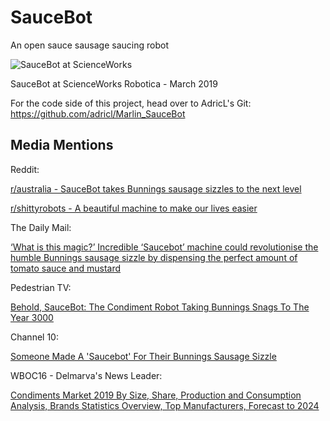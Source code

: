 # SauceBot
An open sauce sausage saucing robot

![SauceBot at ScienceWorks](https://github.com/PancakeLegend/SauceBot/blob/master/Media/SauceBot%20-%20v1-5%20Scienceworks%20Robotica%20(Small).jpg)

SauceBot at ScienceWorks Robotica - March 2019

For the code side of this project, head over to AdricL's Git: https://github.com/adricl/Marlin_SauceBot

## Media Mentions

Reddit:

[r/australia - SauceBot takes Bunnings sausage sizzles to the next level](https://old.reddit.com/r/australia/comments/de0btj/saucebot_takes_bunnings_sausage_sizzles_to_the/)

[r/shittyrobots - A beautiful machine to make our lives easier](https://old.reddit.com/r/shittyrobots/comments/de3cag/a_beautiful_machine_to_make_our_lives_easier/)

The Daily Mail:

[‘What is this magic?’ Incredible ‘Saucebot’ machine could revolutionise the humble Bunnings sausage sizzle by dispensing the perfect amount of tomato sauce and mustard](https://www.dailymail.co.uk/news/article-7544567/SauceBot-revolutionise-humble-Bunnings-sausage-sizzle.html)

Pedestrian TV:

[Behold, SauceBot: The Condiment Robot Taking Bunnings Snags To The Year 3000](https://www.pedestrian.tv/bites/melbourne-saucebot-bunnings-snags-out-here-in-year-3019/)

Channel 10:

[Someone Made A 'Saucebot' For Their Bunnings Sausage Sizzle](https://10daily.com.au/news/tech/a191007rohyj/someone-made-a-saucebot-for-their-bunnings-sausage-sizzle-20191007?fbclid=IwAR2HXt05vjLzIm-YCo1LVYoBCBaRIMxrj1NlD6e1MZVaIO5cQUyNSa1cRYI)

WBOC16 - Delmarva's News Leader:

[Condiments Market 2019 By Size, Share, Production and Consumption Analysis, Brands Statistics Overview, Top Manufacturers, Forecast to 2024](http://www.wboc.com/story/41071845/condiments-market-2019-by-size-share-production-and-consumption-analysis-brands-statistics-overview-top-manufacturers-forecast-to-2024)
